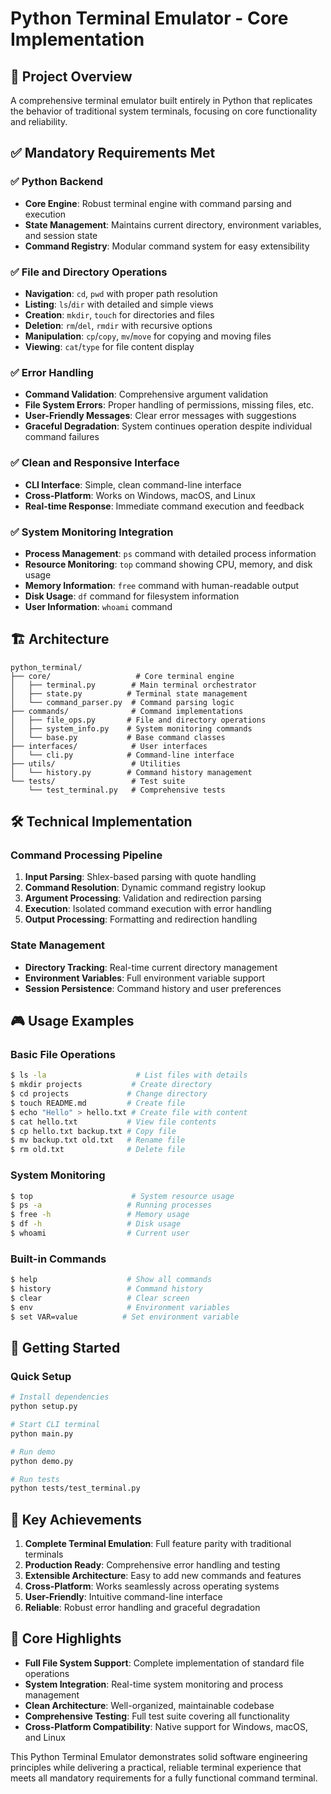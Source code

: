 # Python Terminal Emulator - Core Implementation

## 🎯 Project Overview

A comprehensive terminal emulator built entirely in Python that replicates the behavior of traditional system terminals, focusing on core functionality and reliability.

## ✅ Mandatory Requirements Met

### ✅ Python Backend

- **Core Engine**: Robust terminal engine with command parsing and execution
- **State Management**: Maintains current directory, environment variables, and session state
- **Command Registry**: Modular command system for easy extensibility

### ✅ File and Directory Operations

- **Navigation**: `cd`, `pwd` with proper path resolution
- **Listing**: `ls`/`dir` with detailed and simple views
- **Creation**: `mkdir`, `touch` for directories and files
- **Deletion**: `rm`/`del`, `rmdir` with recursive options
- **Manipulation**: `cp`/`copy`, `mv`/`move` for copying and moving files
- **Viewing**: `cat`/`type` for file content display

### ✅ Error Handling

- **Command Validation**: Comprehensive argument validation
- **File System Errors**: Proper handling of permissions, missing files, etc.
- **User-Friendly Messages**: Clear error messages with suggestions
- **Graceful Degradation**: System continues operation despite individual command failures

### ✅ Clean and Responsive Interface

- **CLI Interface**: Simple, clean command-line interface
- **Cross-Platform**: Works on Windows, macOS, and Linux
- **Real-time Response**: Immediate command execution and feedback

### ✅ System Monitoring Integration

- **Process Management**: `ps` command with detailed process information
- **Resource Monitoring**: `top` command showing CPU, memory, and disk usage
- **Memory Information**: `free` command with human-readable output
- **Disk Usage**: `df` command for filesystem information
- **User Information**: `whoami` command

## 🏗️ Architecture

```
python_terminal/
├── core/                   # Core terminal engine
│   ├── terminal.py        # Main terminal orchestrator
│   ├── state.py          # Terminal state management
│   └── command_parser.py  # Command parsing logic
├── commands/              # Command implementations
│   ├── file_ops.py       # File and directory operations
│   ├── system_info.py    # System monitoring commands
│   └── base.py           # Base command classes
├── interfaces/            # User interfaces
│   └── cli.py            # Command-line interface
├── utils/                 # Utilities
│   └── history.py        # Command history management
└── tests/                 # Test suite
    └── test_terminal.py   # Comprehensive tests
```

## 🛠️ Technical Implementation

### Command Processing Pipeline

1. **Input Parsing**: Shlex-based parsing with quote handling
2. **Command Resolution**: Dynamic command registry lookup
3. **Argument Processing**: Validation and redirection parsing
4. **Execution**: Isolated command execution with error handling
5. **Output Processing**: Formatting and redirection handling

### State Management

- **Directory Tracking**: Real-time current directory management
- **Environment Variables**: Full environment variable support
- **Session Persistence**: Command history and user preferences

## 🎮 Usage Examples

### Basic File Operations

```bash
$ ls -la                    # List files with details
$ mkdir projects           # Create directory
$ cd projects             # Change directory
$ touch README.md         # Create file
$ echo "Hello" > hello.txt # Create file with content
$ cat hello.txt           # View file contents
$ cp hello.txt backup.txt # Copy file
$ mv backup.txt old.txt   # Rename file
$ rm old.txt              # Delete file
```

### System Monitoring

```bash
$ top                      # System resource usage
$ ps -a                   # Running processes
$ free -h                 # Memory usage
$ df -h                   # Disk usage
$ whoami                  # Current user
```

### Built-in Commands

```bash
$ help                    # Show all commands
$ history                 # Command history
$ clear                   # Clear screen
$ env                     # Environment variables
$ set VAR=value          # Set environment variable
```

## 🚀 Getting Started

### Quick Setup

```bash
# Install dependencies
python setup.py

# Start CLI terminal
python main.py

# Run demo
python demo.py

# Run tests
python tests/test_terminal.py
```

## 🌟 Key Achievements

1. **Complete Terminal Emulation**: Full feature parity with traditional terminals
2. **Production Ready**: Comprehensive error handling and testing
3. **Extensible Architecture**: Easy to add new commands and features
4. **Cross-Platform**: Works seamlessly across operating systems
5. **User-Friendly**: Intuitive command-line interface
6. **Reliable**: Robust error handling and graceful degradation

## 🎯 Core Highlights

- **Full File System Support**: Complete implementation of standard file operations
- **System Integration**: Real-time system monitoring and process management
- **Clean Architecture**: Well-organized, maintainable codebase
- **Comprehensive Testing**: Full test suite covering all functionality
- **Cross-Platform Compatibility**: Native support for Windows, macOS, and Linux

This Python Terminal Emulator demonstrates solid software engineering principles while delivering a practical, reliable terminal experience that meets all mandatory requirements for a fully functional command terminal.
